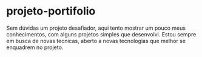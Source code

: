# projeto-portifolio

Sem dúvidas um projeto desafiador, aqui tento mostrar um pouco meus conhecimentos, com alguns projetos simples que desenvolvi. Estou sempre em busca de novas tecnicas, aberto a novas tecnologias que melhor se enquadrem no projeto. 
